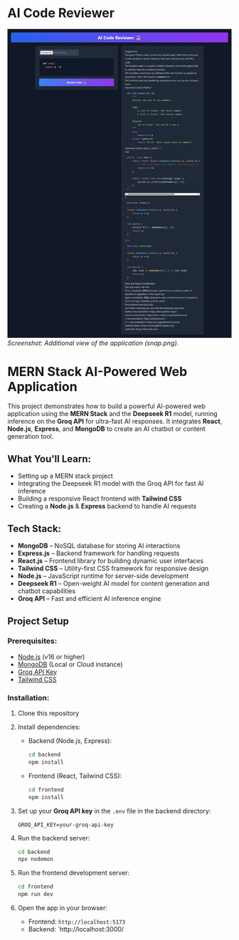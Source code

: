 # AI Code Reviewer


![Additional Screenshot](snap.png)
*Screenshot: Additional view of the application (snap.png).*

# MERN Stack AI-Powered Web Application

This project demonstrates how to build a powerful AI-powered web application using the **MERN Stack** and the **Deepseek R1** model, running inference on the **Groq API** for ultra-fast AI responses. It integrates **React**, **Node.js**, **Express**, and **MongoDB** to create an AI chatbot or content generation tool.

## What You'll Learn:
- Setting up a MERN stack project
- Integrating the Deepseek R1 model with the Groq API for fast AI inference
- Building a responsive React frontend with **Tailwind CSS**
- Creating a **Node.js** & **Express** backend to handle AI requests

## Tech Stack:
- **MongoDB** – NoSQL database for storing AI interactions
- **Express.js** – Backend framework for handling requests
- **React.js** – Frontend library for building dynamic user interfaces
- **Tailwind CSS** – Utility-first CSS framework for responsive design
- **Node.js** – JavaScript runtime for server-side development
- **Deepseek R1** – Open-weight AI model for content generation and chatbot capabilities
- **Groq API** – Fast and efficient AI inference engine

## Project Setup

### Prerequisites:
- [Node.js](https://nodejs.org/en) (v16 or higher)
- [MongoDB](https://www.mongodb.com/) (Local or Cloud instance)
- [Groq API Key](https://groq.com/docs)
- [Tailwind CSS](https://v3.tailwindcss.com/docs/guides/vite)

### Installation:

1. Clone this repository
    

2. Install dependencies:
    - Backend (Node.js, Express):
        ```bash
        cd backend
        npm install
        ```
    - Frontend (React, Tailwind CSS):
        ```bash
        cd frontend
        npm install
        ```

3. Set up your **Groq API key** in the `.env` file in the backend directory:
    ```env
    GROQ_API_KEY=your-groq-api-key
    ```

4. Run the backend server:
    ```bash
    cd backend
    npx nodemon
    ```

5. Run the frontend development server:
    ```bash
    cd frontend
    npm run dev
    ```

6. Open the app in your browser:
    - Frontend: `http://localhost:5173`
    - Backend: `http://localhost:3000/

    
